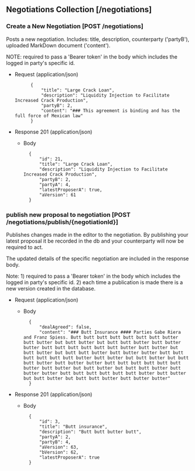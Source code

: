 ## Negotiations Collection [/negotiations]

### Create a New Negotiation [POST /negotiations]

Posts a new negotiation. Includes: title, description, counterparty ('partyB'), uploaded MarkDown
document ('content').

NOTE: required to pass a 'Bearer token' in the body which includes the logged
in party's specific id.

+ Request (application/json)

            {
                "title": "Large Crack Loan",
                "description": "Liquidity Injection to Facilitate Increased Crack Production",
                "partyB": 2,
                "content": "### This agreement is binding and has the full force of Mexican law"
            }

+ Response 201 (application/json)

    + Body

            {
                "id": 21,
                "title": "Large Crack Loan",
                "description": "Liquidity Injection to Facilitate Increased Crack Production",
                "partyB": 2,
                "partyA": 4,
                "latestProposerA": true,
                "aVersion": 61
            }


### publish new proposal to negotiation [POST /negotiations/publish/{negotiationId}]

Publishes changes made in the editor to the negotiation. By publishing your
latest proposal it be recorded in the db and your counterparty will now be
required to act.

The updated details of the specific negotiation are included in the response body.

Note: 1) required to pass a 'Bearer token' in the body which includes the logged
in party's specific id. 2) each time a publication is made there is a new version created in the
database.


+ Request (application/json)

    + Body

            {
                "dealAgreed": false,
                "content": "### Butt Insurance #### Parties Gabe Riera and Franz Spiess. Butt butt butt butt butt butt butt butter butt butter but butt butter but butt butt butter butt butter butter butt butt butt butt butt butt butter butt butter but butt butter but butt butt butter butt butter butter butt butt butt butt butt butt butter butt butter but butt butter but butt butt butter butt butter butter butt butt butt butt butt butt butter butt butter but butt butter but butt butt butter butt butter butter butt butt butt butt butt butt butter butt butter but butt butter but butt butt butter butt butter butter"
            }

+ Response 201 (application/json)

    + Body

            {
                "id": 3,
                "title": "Butt insurance",
                "description": "Butt butt butter butt",
                "partyA": 2,
                "partyB": 4,
                "aVersion": 63,
                "bVersion": 62,
                "latestProposerA": true
            }
